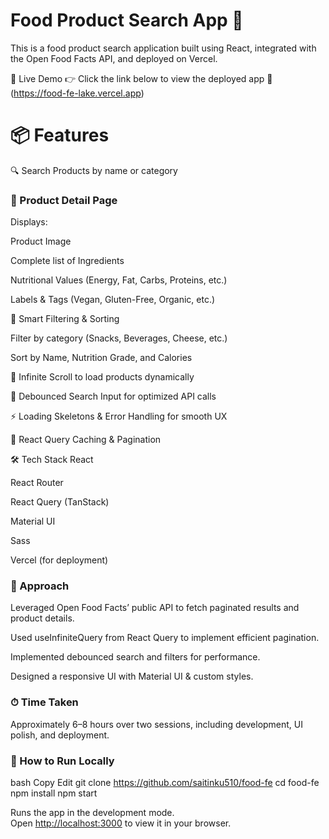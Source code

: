 # Food Product Search App 🍎

This is a food product search application built using React, integrated with the Open Food Facts API, and deployed on Vercel.

🚀 Live Demo
👉 Click the link below to view the deployed app
🔗 (https://food-fe-lake.vercel.app)

# 📦 Features

🔍 Search Products by name or category

### 📄 Product Detail Page

Displays:

Product Image

Complete list of Ingredients

Nutritional Values (Energy, Fat, Carbs, Proteins, etc.)

Labels & Tags (Vegan, Gluten-Free, Organic, etc.)

🧠 Smart Filtering & Sorting

Filter by category (Snacks, Beverages, Cheese, etc.)

Sort by Name, Nutrition Grade, and Calories

🔄 Infinite Scroll to load products dynamically

🧹 Debounced Search Input for optimized API calls

⚡ Loading Skeletons & Error Handling for smooth UX

💾 React Query Caching & Pagination

🛠️ Tech Stack
React

React Router

React Query (TanStack)

Material UI

Sass

Vercel (for deployment)

### 🧠 Approach

Leveraged Open Food Facts’ public API to fetch paginated results and product details.

Used useInfiniteQuery from React Query to implement efficient pagination.

Implemented debounced search and filters for performance.

Designed a responsive UI with Material UI & custom styles.

### ⏱ Time Taken

Approximately 6–8 hours over two sessions, including development, UI polish, and deployment.

### 📁 How to Run Locally

bash
Copy
Edit
git clone https://github.com/saitinku510/food-fe
cd food-fe
npm install
npm start

Runs the app in the development mode.\
Open [http://localhost:3000](http://localhost:3000) to view it in your browser.